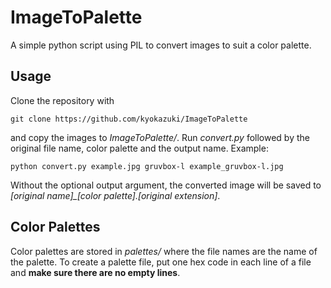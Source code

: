 # ImageToPalette
A simple python script using PIL to convert images to suit a color palette.

## Usage
Clone the repository with
```
git clone https://github.com/kyokazuki/ImageToPalette
```
and copy the images to *ImageToPalette/*. Run *convert.py* followed by the original file name, color palette and the output name. Example: 
```
python convert.py example.jpg gruvbox-l example_gruvbox-l.jpg
```
Without the optional output argument, the converted image will be saved to *[original name]_[color palette].[original extension]*.

## Color Palettes
Color palettes are stored in *palettes/* where the file names are the name of the palette. To create a palette file, put one hex code in each line of a file and **make sure there are no empty lines**.
